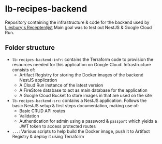 # lb-recipes-backend

Repository containing the infrastructure & code for the backend used by [Liesbury's Receptenlijst](https://recepten.lies.bury.dev)
Main goal was to test out  NestJS & Google Cloud Run.

## Folder structure
- `lb-recipes-backend-infr`: contains the Terraform code to provision the resources needed for this application on Google Cloud. Infrastructure consists of:
  - Artifact Registry for storing the Docker images of the backend NestJS application
  - A Cloud Run instance of the latest version
  - A FireStore database to act as main database for the application
  - A Google Cloud Bucket to store images in that are used on the site
- `lb-recipes-backend-src`: contains a NestJS application. Follows the basic NestJS setup & first steps documentation, making use of:
  - Basic CRUD API routes
  - Validation
  - Authentication for admin using a password & `passport` which yields a JWT token to access protected routes
- `...`: Various scripts to help build the Docker image, push it to Artifact Registry & deploy it using Terraform


